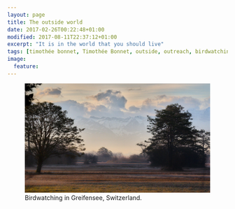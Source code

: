 ```yaml
---
layout: page
title: The outside world
date: 2017-02-26T00:22:48+01:00
modified: 2017-08-11T22:37:12+01:00
excerpt: "It is in the world that you should live"
tags: [timothée bonnet, Timothée Bonnet, outside, outreach, birdwatching]
image:
  feature:
---
```


<figure>
	<img src="/images/DSC_7517.jpg">
	<figcaption> Birdwatching in Greifensee, Switzerland.</figcaption>
</figure>
